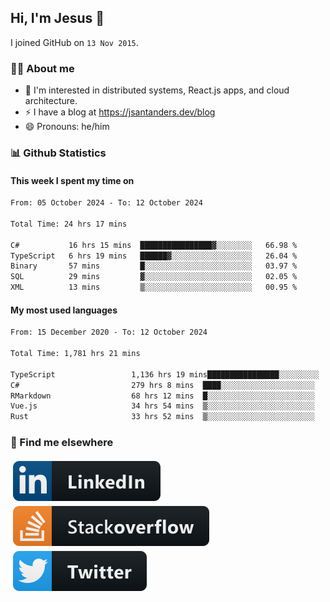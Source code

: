 ## Hi, I'm Jesus 👋

I joined GitHub on `13 Nov 2015`.

<!-- Talking about you -->

### 👨‍💻 About me

- 👦 I'm interested in distributed systems, React.js apps, and cloud architecture.
- ⚡️ I have a blog at <https://jsantanders.dev/blog>
- 😄 Pronouns: he/him

### 📊 Github Statistics

#### This week I spent my time on

<!--START_SECTION:weekly-->

```txt
From: 05 October 2024 - To: 12 October 2024

Total Time: 24 hrs 17 mins

C#           16 hrs 15 mins  ████████████████▓░░░░░░░░   66.98 %
TypeScript   6 hrs 19 mins   ██████▓░░░░░░░░░░░░░░░░░░   26.04 %
Binary       57 mins         █░░░░░░░░░░░░░░░░░░░░░░░░   03.97 %
SQL          29 mins         ▓░░░░░░░░░░░░░░░░░░░░░░░░   02.05 %
XML          13 mins         ▒░░░░░░░░░░░░░░░░░░░░░░░░   00.95 %
```

<!--END_SECTION:weekly-->

#### My most used languages

<!--START_SECTION:alltime-->

```txt
From: 15 December 2020 - To: 12 October 2024

Total Time: 1,781 hrs 21 mins

TypeScript                 1,136 hrs 19 mins████████████████░░░░░░░░░   63.79 %
C#                         279 hrs 8 mins  ████░░░░░░░░░░░░░░░░░░░░░   15.67 %
RMarkdown                  68 hrs 12 mins  █░░░░░░░░░░░░░░░░░░░░░░░░   03.83 %
Vue.js                     34 hrs 54 mins  ▒░░░░░░░░░░░░░░░░░░░░░░░░   01.96 %
Rust                       33 hrs 52 mins  ▒░░░░░░░░░░░░░░░░░░░░░░░░   01.90 %
```

<!--END_SECTION:alltime-->

### 📢 Find me elsewhere

<p>
  <a target="_blank" href="https://linkedin.com/in/jsantanders">
    <img src="https://github.com/jsantanders/jsantanders/blob/master/img/linkedin.svg" alt="LinkedIn" style="vertical-align:top; margin:4px">
  </a>
  
  <a target="_blank" href="https://stackoverflow.com/users/7318331/jesus-santander">
    <img src="https://github.com/jsantanders/jsantanders/blob/master/img/stackoverflow.svg" alt="StackOverflow" style="vertical-align:top; margin:4px">
  </a>
  
  <a target="_blank" href="http://twitter.com/jsantanders">
    <img src="https://github.com/jsantanders/jsantanders/blob/master/img/twitter.svg" alt="Twitter" style="vertical-align:top; margin:4px">
  </a>
</p>
